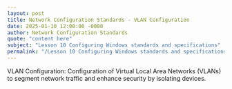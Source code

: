 ```yaml
---
layout: post
title: Network Configuration Standards - VLAN Configuration
date: 2025-01-10 12:00:00 -0000
author: Network Configuration Standards
quote: "content here"
subject: "Lesson 10 Configuring Windows standards and specifications"
permalink: "/Lesson 10 Configuring Windows standards and specifications/Network Configuration Standards/Network Configuration Standards - VLAN Configuration"
---
```


VLAN Configuration: Configuration of Virtual Local Area Networks (VLANs) to segment network traffic and enhance security by isolating devices.
